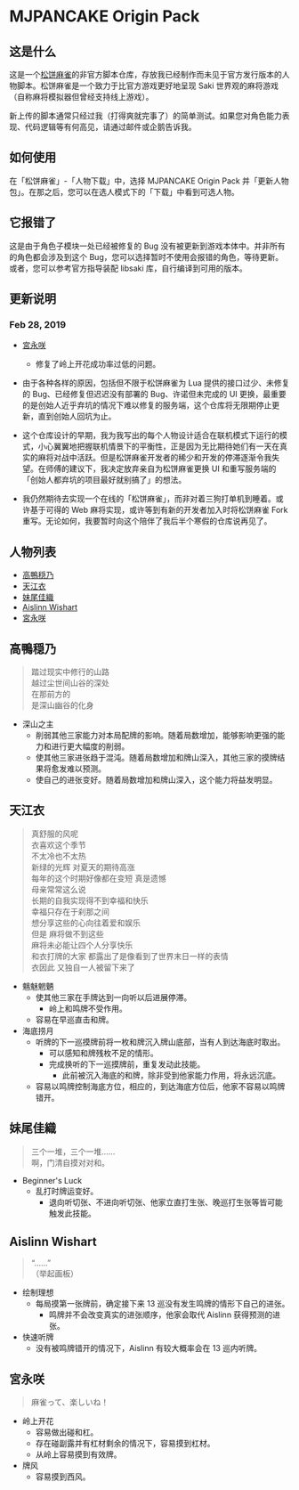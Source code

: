 # MJPANCAKE Origin Pack

## 这是什么

这是一个[松饼麻雀](https://mjpancake.github.io/)的非官方脚本仓库，存放我已经制作而未见于官方发行版本的人物脚本。松饼麻雀是一个致力于比官方游戏更好地呈现 Saki 世界观的麻将游戏（自称麻将模拟器但曾经支持线上游戏）。

新上传的脚本通常只经过我（打得爽就完事了）的简单测试。如果您对角色能力表现、代码逻辑等有何高见，请通过邮件或企鹅告诉我。

## 如何使用

在「松饼麻雀」-「人物下载」中，选择 MJPANCAKE Origin Pack 并「更新人物包」。在那之后，您可以在选人模式下的「下载」中看到可选人物。

## 它报错了

这是由于角色子模块一处已经被修复的 Bug 没有被更新到游戏本体中。并非所有的角色都会涉及到这个 Bug，您可以选择暂时不使用会报错的角色，等待更新。或者，您可以参考官方指导装配 libsaki 库，自行编译到可用的版本。

## 更新说明

### Feb 28, 2019

+ [宮永咲](#宮永咲)
	+ 修复了岭上开花成功率过低的问题。

+ 由于各种各样的原因，包括但不限于松饼麻雀为 Lua 提供的接口过少、未修复的 Bug、已经修复但迟迟没有部署的 Bug、许诺但未完成的 UI 更换，最重要的是创始人近乎弃坑的情况下难以修复的服务端，这个仓库将无限期停止更新，直到创始人回坑为止。
+ 这个仓库设计的早期，我为我写出的每个人物设计适合在联机模式下运行的模式，小心翼翼地把握联机情景下的平衡性，正是因为无比期待她们有一天在真实的麻将对战中活跃。但是松饼麻雀开发者的稀少和开发的停滞逐渐令我失望。在师傅的建议下，我决定放弃亲自为松饼麻雀更换 UI 和重写服务端的「创始人都弃坑的项目最好就别搞了」的想法。
+ 我仍然期待去实现一个在线的「松饼麻雀」，而非对着三狗打单机到睡着。或许基于可得的 Web 麻将实现，或许等到有新的开发者加入时将松饼麻雀 Fork 重写。无论如何，我要暂时向这个陪伴了我后半个寒假的仓库说再见了。

## 人物列表

+ [高鴨穏乃](#高鴨穏乃)
+ [天江衣](#天江衣)
+ [妹尾佳織](#妹尾佳織)
+ [Aislinn Wishart](#aislinn-wishart)
+ [宮永咲](#宮永咲)

## 高鴨穏乃

> 踏过现实中修行的山路  
> 越过尘世间山谷的深处  
> 在那前方的  
> 是深山幽谷的化身

+ 深山之主
	+ 削弱其他三家能力对本局配牌的影响。随着局数增加，能够影响更强的能力和进行更大幅度的削弱。
	+ 使其他三家进张趋于混沌。随着局数增加和牌山深入，其他三家的摸牌结果将愈发难以预测。
	+ 使自己的进张变好。随着局数增加和牌山深入，这个能力将益发明显。

## 天江衣

> 真舒服的风呢  
> 衣喜欢这个季节  
> 不太冷也不太热  
> 新绿的光辉  对夏天的期待高涨  
> 每年的这个时期好像都在变短  真是遗憾  
> 母亲常常这么说  
> 长期的自我实现得不到幸福和快乐  
> 幸福只存在于刹那之间  
> 想分享这些的心向往着爱和娱乐  
> 但是  麻将做不到这些  
> 麻将未必能让四个人分享快乐  
> 和衣打牌的大家  都露出了是像看到了世界末日一样的表情  
> 衣因此  又独自一人被留下来了 

+ 魑魅魍魉
	+ 使其他三家在手牌达到一向听以后进展停滞。
		+ 岭上和鸣牌不受作用。
	+ 容易在早巡直击和牌。
+ 海底捞月
	+ 听牌的下一巡摸牌前将一枚和牌沉入牌山底部，当有人到达海底时取出。
		+ 可以感知和牌残枚不足的情形。
		+ 完成换听的下一巡摸牌前，重复发动此技能。
			+ 此前被沉入海底的和牌，除非受到他家能力作用，将永远沉底。
	+ 容易以鸣牌控制海底方位，相应的，到达海底方位后，他家不容易以鸣牌错开。

## 妹尾佳織

> 三个一堆，三个一堆……  
> 啊，门清自摸对对和。

+ Beginner's Luck
	+ 乱打时牌运变好。
		+ 退向听切张、不进向听切张、他家立直打生张、晚巡打生张等皆可能触发此技能。

## Aislinn Wishart

> “……”  
> （举起画板）

+ 绘制理想
	+ 每局摸第一张牌前，确定接下来 13 巡没有发生鸣牌的情形下自己的进张。
		+ 鸣牌并不会改变真实的进张顺序，他家会取代 Aislinn 获得预测的进张。
+ 快速听牌
	+ 没有被鸣牌错开的情况下，Aislinn 有较大概率会在 13 巡内听牌。

## 宮永咲

> 麻雀って、楽しいね！

+ 岭上开花
	+ 容易做出碰和杠。
	+ 存在碰副露并有杠材剩余的情况下，容易摸到杠材。
	+ 从岭上容易摸到有效牌。
+ 牌风
	+ 容易摸到西风。